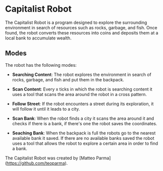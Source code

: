 # Capitalist Robot

The Capitalist Robot is a program designed to explore the surrounding environment in search of resources such as rocks, garbage, and fish. Once found, the robot converts these resources into coins and deposits them at a local bank to accumulate wealth.

## Modes

The robot has the following modes:

- **Searching Content**: The robot explores the environment in search of rocks, garbage, and fish and put them in the backpack.

- **Scan Content**: Every x ticks in which the robot is searching content it uses a tool that scans the area around the robot in a cross pattern.
  
- **Follow Street**: If the robot encounters a street during its exploration, it will follow it until it leads to a city.

- **Scan Bank**: When the robot finds a city it scans the area around it and checks if there is a bank, if there's one the robot saves the coordinates.

- **Seaching Bank**: When the backpack is full the robots go to the nearest available bank it saved. If there are no available banks saved the robot uses a tool that allows the robot to explore a certain area in order to find a bank.


The Capitalist Robot was created by [Matteo Parma] (https://github.com/teoparma).
